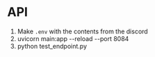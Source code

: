 # API

1. Make `.env` with the contents from the discord 
2. uvicorn main:app --reload --port 8084 
3. python test_endpoint.py